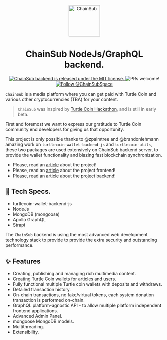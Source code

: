 <p align="center">
  <a href="https://chainsub.space">
    <img alt="ChainSub" width=100 src="https://github.com/ChainSubSpace/assets/raw/master/logo/logo_transparent.png" />
  </a>
</p>
<h1 align="center">
  ChainSub NodeJs/GraphQL backend.
</h1>

<p align="center">
  <a href="https://github.com/ChainSubSpace/chainsub-backend-server/blob/master/LICENSE">
    <img src="https://img.shields.io/badge/license-MIT-blue.svg" alt="ChainSub backend is released under the MIT license." />
  </a>
  <img src="https://img.shields.io/badge/PRs-welcome-brightgreen.svg" alt="PRs welcome!" />
  <a href="https://twitter.com/intent/follow?screen_name=ChainSubSpace">
    <img src="https://img.shields.io/twitter/follow/ChainSubSpace.svg?label=Follow%20@ChainSubSpace" alt="Follow @ChainSubSpace" />
  </a>
</p>

`ChainSub` is a media platform where you can get paid with Turtle Coin and various other cryptocurrencies (TBA) for your content.

> `ChainSub` was inspired by [Turtle Coin Hackathon](https://crypto-hackathon.com/), and is still in early beta.

First and foremost we want to express our gratitude to Turtle Coin community end developers for giving us that opportunity.

This project is only possible thanks to @zpalmtree and @brandonlehmann amazing work on `turtlecoin-wallet-backend-js` and `turtlecoin-utils`, these two packages are used extensively on ChainSub backend server, to provide the wallet functionality and blazing fast blockchain synchronization.

- Please, read an [article](http://chainsub.space/blog/ChainSub-The-publishing-platform-you-always-wanted.) about the project!
- Please, read an [article](http://chainsub.space/blog/ChainSub-Frontend-features-overview.) about the project frontend!
- Please, read an [article](http://chainsub.space/blog/ChainSub-Backend-features-overview.) about the project backend!

## 📝 Tech Specs.

- turtlecoin-wallet-backend-js
- NodeJs
- MongoDB (mongoose)
- Apollo GraphQL
- Strapi 

The `ChainSub` backend is using the most advanced web development technology stack to provide to provide the extra security and outstanding performance.

## ✨ Features

- Creating, publishing and managing rich multimedia content.
- Creating Turtle Coin wallets for articles and users.
- Fully functional multiple Turtle coin wallets with deposits and withdraws.
- Detailed transaction history.
- On-chain transactions, no fake/virtual tokens, each system donation transaction is performed on-chain.
- GraphQL platform-agnostic API - to allow multiple platform independent frontend applications. 
- Advanced Admin Panel.
- mongoose MongoDB models.
- Multithreading.
- Extensibility.

